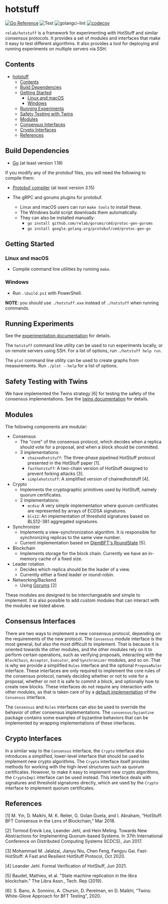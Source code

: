 # hotstuff

[![Go Reference](https://pkg.go.dev/badge/github.com/relab/consensus.svg)](https://pkg.go.dev/github.com/relab/hotstuff)
![Test](https://github.com/relab/hotstuff/workflows/Test/badge.svg)
![golangci-lint](https://github.com/relab/hotstuff/workflows/golangci-lint/badge.svg)
[![codecov](https://codecov.io/gh/relab/hotstuff/branch/master/graph/badge.svg?token=IYZ7WD6ZAH)](https://codecov.io/gh/relab/hotstuff)

`relab/hotstuff` is a framework for experimenting with HotStuff and similar consensus protocols.
It provides a set of modules and interfaces that make it easy to test different algorithms.
It also provides a tool for deploying and running experiments on multiple servers via SSH.

## Contents

- [hotstuff](#hotstuff)
  - [Contents](#contents)
  - [Build Dependencies](#build-dependencies)
  - [Getting Started](#getting-started)
    - [Linux and macOS](#linux-and-macos)
    - [Windows](#windows)
  - [Running Experiments](#running-experiments)
  - [Safety Testing with Twins](#safety-testing-with-twins)
  - [Modules](#modules)
  - [Consensus Interfaces](#consensus-interfaces)
  - [Crypto Interfaces](#crypto-interfaces)
  - [References](#references)

## Build Dependencies

- [Go](https://go.dev) (at least version 1.18)

If you modify any of the protobuf files, you will need the following to compile them:

- [Protobuf compiler](https://github.com/protocolbuffers/protobuf) (at least version 3.15)

- The gRPC and gorums plugins for protobuf.
  - Linux and macOS users can run `make tools` to install these.
  - The Windows build script downloads them automatically.
  - They can also be installed manually:
    - `go install github.com/relab/gorums/cmd/protoc-gen-gorums`
    - `go install google.golang.org/protobuf/cmd/protoc-gen-go`

## Getting Started

### Linux and macOS

- Compile command line utilities by running `make`.

### Windows

- Run `.\build.ps1` with PowerShell.

**NOTE**: you should use `./hotstuff.exe` instead of `./hotstuff` when running commands.

## Running Experiments

See the [experimentation documentation](docs/experimentation.md) for details.

The `hotstuff` command line utility can be used to run experiments locally, or on remote servers using SSH.
For a list of options, run `./hotstuff help run`.

The `plot` command line utility can be used to create graphs from measurements.
Run `./plot --help` for a list of options.

## Safety Testing with Twins

We have implemented the Twins strategy [6] for testing the safety of the consensus implementations.
See the [twins documentation](docs/twins.md) for details.

## Modules

The following components are modular:

- Consensus
  - The "core" of the consensus protocol, which decides when a replica should vote for a proposal,
    and when a block should be committed.
  - 3 implementations:
    - `chainedhotstuff`: The three-phase pipelined HotStuff protocol presented in the HotStuff paper [1].
    - `fasthotstuff`: A two-chain version of HotStuff designed to prevent forking attacks [3].
    - `simplehotstuff`: A simplified version of chainedhotstuff [4].
- Crypto
  - Implements the cryptographic primitives used by HotStuff, namely quorum certificates.
  - 2 implementations:
    - `ecdsa`: A very simple implementation where quorum certificates are represented by arrays of ECDSA signatures.
    - `bls12`: An implementation of threshold signatures based on BLS12-381 aggregated signatures.
- Synchronizer
  - Implements a view-synchronization algorithm. It is responsible for synchronizing replicas to the same view number.
  - Current implementation based on [DiemBFT's RoundState](https://github.com/diem/diem/tree/main/consensus/src/liveness) [5].
- Blockchain
  - Implements storage for the block chain. Currently we have an in-memory cache of a fixed size.
- Leader rotation
  - Decides which replica should be the leader of a view.
  - Currently either a fixed leader or round-robin.
- Networking/Backend
  - Using [Gorums](https://github.com/relab/gorums) [2]

These modules are designed to be interchangeable and simple to implement.
It is also possible to add custom modules that can interact with the modules we listed above.

## Consensus Interfaces

There are two ways to implement a new consensus protocol, depending on the requirements of the new protocol.
The `Consensus` module interface is the most general, but also the most difficult to implement.
That is because it is oriented towards the other modules, and the other modules rely on it to perform certain operations,
such as verifying proposals, interacting with the `BlockChain`, `Acceptor`, `Executor`, and `Synchronizer` modules,
and so on. That is why we provide a simplified `Rules` interface and the optional `ProposeRuler` interface.
These interfaces are only required to implement the core rules of the consensus protocol, namely deciding whether or not
to vote for a proposal, whether or not it is safe to commit a block, and optionally how to create new blocks.
These interfaces do not require any interaction with other modules, as that is taken care of by a
[default implementation](consensus/consensus.go) of the `Consensus` interface.

The `Consensus` and `Rules` interfaces can also be used to override the behavior of other consensus implementations.
The `consensus/byzantine` package contains some examples of byzantine behaviors that can be implemented by wrapping
implementations of these interfaces.

## Crypto Interfaces

In a similar way to the `Consensus` interface, the `Crypto` interface also introduces a simplified, lower-level interface
that should be used to implement new crypto algorithms.
The `Crypto` interface itself provides methods for working with the high-level structures such as quorum certificates.
However, to make it easy to implement new crypto algorithms, the `CryptoImpl` interface can be used instead.
This interface deals with signatures and threshold signatures directly, which are used by the `Crypto` interface
to implement quorum certificates.

## References

[1] M. Yin, D. Malkhi, M. K. Reiter, G. Golan Gueta, and I. Abraham, “HotStuff: BFT Consensus in the Lens of Blockchain,” Mar 2018.

[2] Tormod Erevik Lea, Leander Jehl, and Hein Meling. Towards New Abstractions for Implementing Quorum-based Systems. In 37th International Conference on Distributed Computing Systems (ICDCS), Jun 2017.

[3] Mohammad M. Jalalzai, Jianyu Niu, Chen Feng, Fangyu Gai. Fast-HotStuff: A Fast and Resilient HotStuff Protocol, Oct 2020.

[4] Leander Jehl. Formal Verification of HotStuff, Jun 2021.

[5] Baudet, Mathieu, et al. "State machine replication in the libra blockchain." The Libra Assn., Tech. Rep (2019).

[6]: S. Bano, A. Sonnino, A. Chursin, D. Perelman, en D. Malkhi, “Twins: White-Glove Approach for BFT Testing”, 2020.
